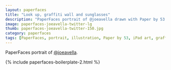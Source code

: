 ```yaml
---
layout: paperfaces
title: "Look up, graffiti wall and sunglasses"
description: "PaperFaces portrait of @joeavella drawn with Paper by 53 on an iPad."
image: paperfaces-joeavella-twitter-lg
thumb: paperfaces-joeavella-twitter-150.jpg
category: paperfaces
tags: [PaperFaces, portrait, illustration, Paper by 53, iPad art, graffiti]
---
```


PaperFaces portrait of [@joeavella](http://twitter.com/joeavella).

{% include paperfaces-boilerplate-2.html %}